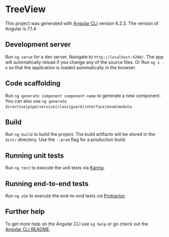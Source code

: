 # TreeView

This project was generated with [Angular CLI](https://github.com/angular/angular-cli) version 6.2.3. The version of Angular is 7.1.4

## Development server

Run `ng serve` for a dev server. Navigate to `http://localhost:4200/`. The app will automatically reload if you change any of the source files.
Or Run `ng s -o` so that the application is loaded automatically in the browser.

## Code scaffolding

Run `ng generate component component-name` to generate a new component. You can also use `ng generate directive|pipe|service|class|guard|interface|enum|module`.

## Build

Run `ng build` to build the project. The build artifacts will be stored in the `dist/` directory. Use the `--prod` flag for a production build.

## Running unit tests

Run `ng test` to execute the unit tests via [Karma](https://karma-runner.github.io).

## Running end-to-end tests

Run `ng e2e` to execute the end-to-end tests via [Protractor](http://www.protractortest.org/).

## Further help

To get more help on the Angular CLI use `ng help` or go check out the [Angular CLI README](https://github.com/angular/angular-cli/blob/master/README.md).
